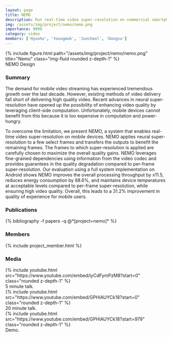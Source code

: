 ```yaml
---
layout: page
title: NEMO
description: Run real-time video super-resolution on commercial smartphones
img: /assets/img/project/nemo/nemo.png
importance: 9999
category: video
members: ['Hyunho', 'Youngmok', 'Juncheol', 'Dongsu']
---
```


<div class="row justify-content-sm-center">
    <div class="col-md mt-3 col-md-6">
        {% include figure.html path="/assets/img/project/nemo/nemo.png" title="Nemo" class="img-fluid rounded z-depth-1" %}
        <div class="caption">
            NEMO Design
        </div>
    </div>
</div>

<h3>Summary</h3>
The demand for mobile video streaming has experienced tremendous growth over the last decade. However, existing methods of video delivery fall short of delivering high quality video. Recent advances in neural super-resolution have opened up the possibility of enhancing video quality by leveraging client-side computation. Unfortunately, mobile devices cannot benefit from this because it is too expensive in computation and power-hungry.

To overcome the limitation, we present NEMO, a system that enables real-time video super-resolution on mobile devices. NEMO applies neural super-resolution to a few select frames and transfers the outputs to benefit the remaining frames. The frames to which super-resolution is applied are carefully chosen to maximize the overall quality gains. NEMO leverages fine-grained dependencies using information from the video codec and provides guarantees in the quality degradation compared to per-frame super-resolution. Our evaluation using a full system implementation on Android shows NEMO improves the overall processing throughput by x11.5, reduces energy consumption by 88.6%, and maintains device temperatures at acceptable levels compared to per-frame super-resolution, while ensuring high video quality. Overall, this leads to a 31.2% improvement in quality of experience for mobile users.

<h3>Publications</h3>
<div class="publications">
{% bibliography -f papers -q @*[project=nemo]* %}
</div>

<h3>Members</h3>
{% include project_member.html %}


<h3>Media</h3>
<div class="row justify-content-sm-center">
    <div class="col-md mt-3 mt-md-0 col-md-6">
        {% include youtube.html src="https://www.youtube.com/embed/iyCdFymPzM8?start=0" class="rounded z-depth-1" %}
        <div class="caption">
            5 minute talk.
        </div>
    </div>
    <div class="col-md mt-3 mt-md-0 col-md-6">
        {% include youtube.html src="https://www.youtube.com/embed/GPHlAUYCk18?start=0" class="rounded z-depth-1" %}
        <div class="caption">
            20 minute talk.
        </div>
    </div>
</div>

<div class="row justify-content-sm-center">
    <div class="col-md mt-3 mt-md-0 col-md-6">
        {% include youtube.html src="https://www.youtube.com/embed/GPHlAUYCk18?start=979" class="rounded z-depth-1" %}
        <div class="caption">
            Demo.
        </div>
    </div>
</div>